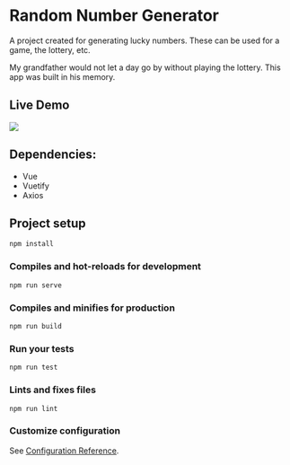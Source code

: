 # Random Number Generator

A project created for generating lucky numbers. These can be used for a game, the lottery, etc.

My grandfather would not let a day go by without playing the lottery. This app was built in his memory.

## Live Demo
<a href="https://carltonstith.github.io/random-number-generator/">
<img src="https://media.giphy.com/media/d5wYZWuzrlcMJDhpJS/giphy.gif">
</a>
<!-- ![Random Number Generator](https://media.giphy.com/media/d5wYZWuzrlcMJDhpJS/giphy.gif) -->

## Dependencies:
<ul>
    <li>Vue</li>
    <li>Vuetify</li>
    <li>Axios</li>
</ul>

## Project setup
```
npm install
```

### Compiles and hot-reloads for development
```
npm run serve
```

### Compiles and minifies for production
```
npm run build
```

### Run your tests
```
npm run test
```

### Lints and fixes files
```
npm run lint
```

### Customize configuration
See [Configuration Reference](https://cli.vuejs.org/config/).
